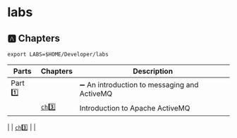 # labs



## :a: Chapters

```
export LABS=$HOME/Developer/labs
```

| Parts             | Chapters            | Description                               |
|-------------------|---------------------|-------------------------------------------|
| Part :one:        |                     | :heavy_minus_sign: An introduction to messaging and ActiveMQ |
|                   | [`ch`:three:](ch3)  | Introduction to Apache ActiveMQ           |

|                   | [`ch`:three:](ch3)  |                                           |
